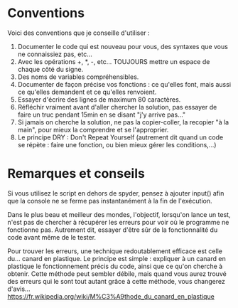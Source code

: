 # Conventions

Voici des conventions que je conseille d'utiliser :

1. Documenter le code qui est nouveau pour vous, des syntaxes que vous ne connaissiez pas, etc...
2. Avec les opérations +, *, -, etc... TOUJOURS mettre un espace de chaque côté du signe.
3. Des noms de variables compréhensibles.
4. Documenter de façon précise vos fonctions : ce qu'elles font, mais aussi ce qu'elles demandent et ce qu'elles renvoient.
5. Essayer d'écrire des lignes de maximum 80 caractères.
6. Réfléchir vraiment avant d'aller chercher la solution, pas essayer de faire un truc pendant 15min en se disant "j'y arrive pas..."
7. Si jamais on cherche la solution, ne pas la copier-coller, la recopier "à la main", pour mieux la comprendre et se l'approprier.
8. Le principe DRY : Don't Repeat Yourself (autrement dit quand un code se répète : faire une fonction, ou bien mieux gérer les conditions,...)

# Remarques et conseils

Si vous utilisez le script en dehors de spyder, pensez à ajouter input() afin que la console ne se ferme pas instantanément à la fin de l'exécution.

Dans le plus beau et meilleur des mondes, l'objectif, lorsqu'on lance un test, n'est pas de chercher à récupérer les erreurs pour voir où le programme ne fonctionne pas. Autrement dit, essayer d'être sûr de la fonctionnalité du code avant même de le tester.

Pour trouver les erreurs, une technique redoutablement efficace est celle du... canard en plastique. Le principe est simple : expliquer à un canard en plastique le fonctionnement précis du code, ainsi que ce qu'on cherche à obtenir. Cette méthode peut sembler débile, mais quand vous aurez trouvé des erreurs qui le sont tout autant grâce à cette méthode, vous changerez d'avis...
https://fr.wikipedia.org/wiki/M%C3%A9thode_du_canard_en_plastique
